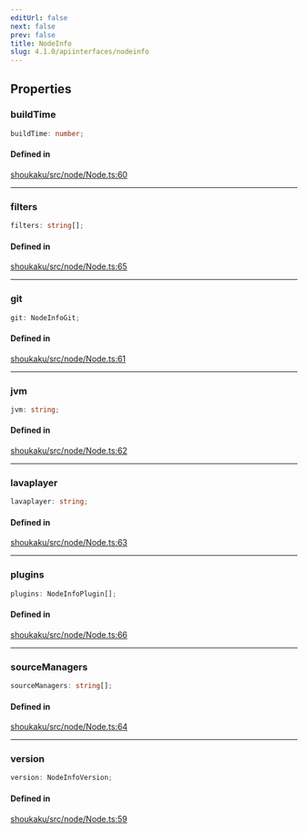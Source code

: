 ```yaml
---
editUrl: false
next: false
prev: false
title: NodeInfo
slug: 4.1.0/apiinterfaces/nodeinfo
---
```


## Properties

<a id="buildtime" name="buildtime" />

### buildTime

```ts
buildTime: number;
```

#### Defined in

[shoukaku/src/node/Node.ts:60](https://github.com/shipgirlproject/shoukaku/blob/30762f5af6c7b4176e69ee96fa39bc204a7cff21/src/node/Node.ts#L60)

***

<a id="filters" name="filters" />

### filters

```ts
filters: string[];
```

#### Defined in

[shoukaku/src/node/Node.ts:65](https://github.com/shipgirlproject/shoukaku/blob/30762f5af6c7b4176e69ee96fa39bc204a7cff21/src/node/Node.ts#L65)

***

<a id="git" name="git" />

### git

```ts
git: NodeInfoGit;
```

#### Defined in

[shoukaku/src/node/Node.ts:61](https://github.com/shipgirlproject/shoukaku/blob/30762f5af6c7b4176e69ee96fa39bc204a7cff21/src/node/Node.ts#L61)

***

<a id="jvm" name="jvm" />

### jvm

```ts
jvm: string;
```

#### Defined in

[shoukaku/src/node/Node.ts:62](https://github.com/shipgirlproject/shoukaku/blob/30762f5af6c7b4176e69ee96fa39bc204a7cff21/src/node/Node.ts#L62)

***

<a id="lavaplayer" name="lavaplayer" />

### lavaplayer

```ts
lavaplayer: string;
```

#### Defined in

[shoukaku/src/node/Node.ts:63](https://github.com/shipgirlproject/shoukaku/blob/30762f5af6c7b4176e69ee96fa39bc204a7cff21/src/node/Node.ts#L63)

***

<a id="plugins" name="plugins" />

### plugins

```ts
plugins: NodeInfoPlugin[];
```

#### Defined in

[shoukaku/src/node/Node.ts:66](https://github.com/shipgirlproject/shoukaku/blob/30762f5af6c7b4176e69ee96fa39bc204a7cff21/src/node/Node.ts#L66)

***

<a id="sourcemanagers" name="sourcemanagers" />

### sourceManagers

```ts
sourceManagers: string[];
```

#### Defined in

[shoukaku/src/node/Node.ts:64](https://github.com/shipgirlproject/shoukaku/blob/30762f5af6c7b4176e69ee96fa39bc204a7cff21/src/node/Node.ts#L64)

***

<a id="version" name="version" />

### version

```ts
version: NodeInfoVersion;
```

#### Defined in

[shoukaku/src/node/Node.ts:59](https://github.com/shipgirlproject/shoukaku/blob/30762f5af6c7b4176e69ee96fa39bc204a7cff21/src/node/Node.ts#L59)
